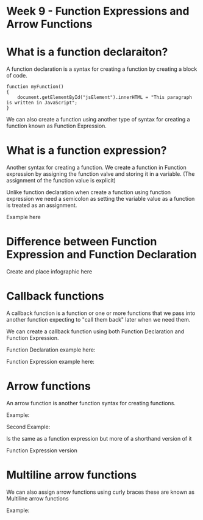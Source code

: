 # Week 9 - Function Expressions and Arrow Functions

# What is a function declaraiton?
A function declaration is a syntax for creating a function by creating a block of code.

```JS
function myFunction()
{
    document.getElementById("jsElement").innerHTML = "This paragraph is written in JavaScript";
}
```
We can also create a function using another type of syntax for creating a function known as Function Expression.

# What is a function expression?

Another syntax for creating a function. We create a function in Function expression by assigning the function valve and storing it in a variable. (The assignment of the function value is explicit)

Unlike function declaration when create a function using function expression we need a semicolon as setting the variable value as a function is treated as an assignment.

Example here

# Difference between Function Expression and Function Declaration

Create and place infographic here

# Callback functions

A callback function is a function or one or more functions that we pass into another function expecting to "call them back" later when we need them.

We can create a callback function using both Function Declaration and Function Expression.

Function Declaration example here:

Function Expression example here:

# Arrow functions
An arrow function is another function syntax for creating functions.

Example:

Second Example:

Is the same as a function expression but more of a shorthand version of it

Function Expression version

# Multiline arrow functions

We can also assign arrow functions using curly braces these are known as Multiline arrow functions

Example:


